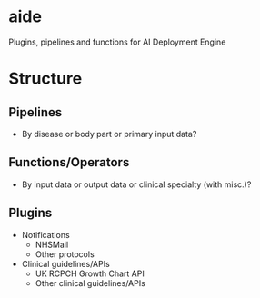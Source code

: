 # aide
Plugins, pipelines and functions for AI Deployment Engine

# Structure

## Pipelines
- By disease or body part or primary input data?

## Functions/Operators
- By input data or output data or clinical specialty (with misc.)?

## Plugins
- Notifications
  - NHSMail
  - Other protocols
- Clinical guidelines/APIs
  - UK RCPCH Growth Chart API
  - Other clinical guidelines/APIs


